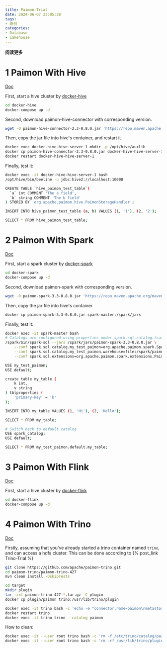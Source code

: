 ```yaml
---
title: Paimon-Trial
date: 2024-06-07 23:05:38
tags: 
- 原创
categories: 
- Database
- Lakehouse
---
```


**阅读更多**

<!--more-->

# 1 Paimon With Hive

[Doc](https://paimon.apache.org/docs/master/engines/hive/)

First, start a hive cluster by [docker-hive](https://github.com/big-data-europe/docker-hive)

```sh
cd docker-hive
docker-compose up -d
```

Second, download paimon-hive-connector with corresponding version.

```sh
wget -O paimon-hive-connector-2.3-0.8.0.jar 'https://repo.maven.apache.org/maven2/org/apache/paimon/paimon-hive-connector-2.3/0.8.0/paimon-hive-connector-2.3-0.8.0.jar'
```

Then, copy the jar file into hive's container, and restart it

```sh
docker exec docker-hive-hive-server-1 mkdir -p /opt/hive/auxlib
docker cp paimon-hive-connector-2.3-0.8.0.jar docker-hive-hive-server-1:/opt/hive/auxlib
docker restart docker-hive-hive-server-1
```

Finally, test it:

```sh
docker exec -it docker-hive-hive-server-1 bash
/opt/hive/bin/beeline -u jdbc:hive2://localhost:10000

CREATE TABLE `hive_paimon_test_table`(
  `a` int COMMENT 'The a field',
  `b` string COMMENT 'The b field'
) STORED BY 'org.apache.paimon.hive.PaimonStorageHandler';

INSERT INTO hive_paimon_test_table (a, b) VALUES (1, '1'), (2, '2');

SELECT * FROM hive_paimon_test_table;
```

# 2 Paimon With Spark

[Doc](https://paimon.apache.org/docs/master/spark/quick-start/)

First, start a spark cluster by [docker-spark](https://github.com/big-data-europe/docker-spark)

```sh
cd docker-spark
docker-compose up -d
```

Second, download paimon-spark with corresponding version.

```sh
wget -O paimon-spark-3.3-0.8.0.jar 'https://repo.maven.apache.org/maven2/org/apache/paimon/paimon-spark-3.3/0.8.0/paimon-spark-3.3-0.8.0.jar'
```

Then, copy the jar file into hive's container

```sh
docker cp paimon-spark-3.3-0.8.0.jar spark-master:/spark/jars
```

Finally, test it:

```sh
docker exec -it spark-master bash
# Catalogs are configured using properties under spark.sql.catalog.(catalog_name)
/spark/bin/spark-sql --jars /spark/jars/paimon-spark-3.3-0.8.0.jar \
    --conf spark.sql.catalog.my_test_paimon=org.apache.paimon.spark.SparkCatalog \
    --conf spark.sql.catalog.my_test_paimon.warehouse=file:/spark/paimon \
    --conf spark.sql.extensions=org.apache.paimon.spark.extensions.PaimonSparkSessionExtensions

USE my_test_paimon;
USE default;

create table my_table (
    k int,
    v string
) tblproperties (
    'primary-key' = 'k'
);

INSERT INTO my_table VALUES (1, 'Hi'), (2, 'Hello');

SELECT * FROM my_table;

# Switch back to default catalog
USE spark_catalog;
USE default;

SELECT * FROM my_test_paimon.default.my_table;
```

# 3 Paimon With Flink

[Doc](https://paimon.apache.org/docs/master/flink/quick-start/)

First, start a hive cluster by [docker-flink](https://github.com/big-data-europe/docker-flink)

```sh
cd docker-flink
docker-compose up -d
```

# 4 Paimon With Trino

[Doc](https://paimon.apache.org/docs/master/engines/trino/)

Firstly, assuming that you've already started a trino container named `trino`, and can access a hdfs cluster. This can be done according to {% post_link Trino-Trial %}

```sh
git clone https://github.com/apache/paimon-trino.git
cd paimon-trino/paimon-trino-427
mvn clean install -DskipTests

cd target
mkdir plugin
tar -zxf paimon-trino-427-*.tar.gz -C plugin
docker cp plugin/paimon trino:/usr/lib/trino/plugin

docker exec -it trino bash -c 'echo -e "connector.name=paimon\nmetastore=filesystem\nwarehouse=hdfs://namenode:8020/user/paimon" > /etc/trino/catalog/paimon.properties'
docker restart trino
docker exec -it trino trino --catalog paimon
```

How to clean:

```sh
docker exec -it --user root trino bash -c 'rm -f /etc/trino/catalog/paimon.properties'
docker exec -it --user root trino bash -c 'rm -rf /usr/lib/trino/plugin/paimon'
```